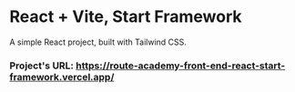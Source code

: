 # React + Vite, Start Framework

A simple React project, built with Tailwind CSS. <br />

### Project's URL: https://route-academy-front-end-react-start-framework.vercel.app/
